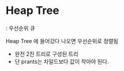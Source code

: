 # Heap Tree

: 우선순위 큐 

Heap Tree 에 들어갔다 나오면 우선순위로 정렬됨

- 완전 2진 트리로 구성된 트리
- 단 prants는 차일드보다 값이 작아야 된다. 

